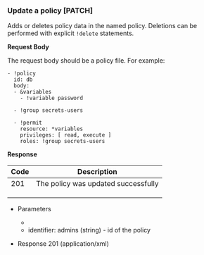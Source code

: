 ### Update a policy [PATCH]

Adds or deletes policy data in the named policy. Deletions can be
performed with explicit `!delete` statements.

**Request Body**

The request body should be a policy file. For example:

```
- !policy
  id: db
  body:
  - &variables
    - !variable password

  - !group secrets-users

  - !permit
    resource: *variables
    privileges: [ read, execute ]
    roles: !group secrets-users
```

**Response**

| Code | Description                             |
|------|-----------------------------------------|
|  201 | The policy was updated successfully |
|<!-- include(partials/http_401.md) -->|
|<!-- include(partials/http_403.md) -->|
|<!-- include(partials/http_422.md) -->|

+ Parameters
  + <!-- include(partials/account_param.md) -->
  + identifier: admins (string) - id of the policy

+ Response 201 (application/xml)
